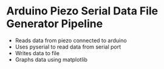 # Arduino Piezo Serial Data File Generator Pipeline
 - Reads data from piezo connected to arduino
 - Uses pyserial to read data from serial port
 - Writes data to file
 - Graphs data using matplotlib